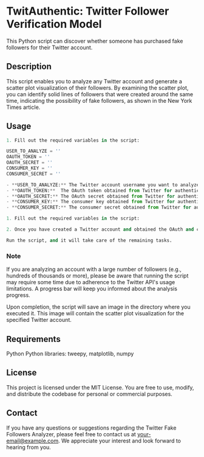# TwitAuthentic: Twitter Follower Verification Model

This Python script can discover whether someone has purchased fake followers for their Twitter account.

## Description

This script enables you to analyze any Twitter account and generate a scatter plot visualization of their followers. By examining the scatter plot, you can identify solid lines of followers that were created around the same time, indicating the possibility of fake followers, as shown in the New York Times article.

## Usage
```python
1. Fill out the required variables in the script:

USER_TO_ANALYZE = ''
OAUTH_TOKEN = ''
OAUTH_SECRET = ''
CONSUMER_KEY = ''
CONSUMER_SECRET = ''

- **USER_TO_ANALYZE:** The Twitter account username you want to analyze.
- **OAUTH_TOKEN:**  The OAuth token obtained from Twitter for authentication.
- **OAUTH_SECRET:** The OAuth secret obtained from Twitter for authentication.
- **CONSUMER_KEY:** The consumer key obtained from Twitter for authentication.
- **CONSUMER_SECRET:** The consumer secret obtained from Twitter for authentication.

1. Fill out the required variables in the script: 

2. Once you have created a Twitter account and obtained the OAuth and consumer keys, replace the empty strings with the corresponding values.

Run the script, and it will take care of the remaining tasks.

```

### Note
  If you are analyzing an account with a large number of followers (e.g., hundreds of thousands or more), please be aware that running the script may require some time due to adherence to the Twitter API's usage limitations. A progress bar will  keep you informed about the analysis progress.

  Upon completion, the script will save an image in the directory where you executed it. This image will contain the scatter plot visualization for the specified Twitter account.

## Requirements
Python
Python libraries: tweepy, matplotlib, numpy

## License
This project is licensed under the MIT License. You are free to use, modify, and distribute the codebase for personal or commercial purposes.

## Contact
If you have any questions or suggestions regarding the Twitter Fake Followers Analyzer, please feel free to contact us at your-email@example.com. We appreciate your interest and look forward to hearing from you.
